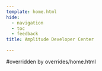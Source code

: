 ```yaml
---
template: home.html
hide:
  - navigation
  - toc
  - feedback
title: Amplitude Developer Center

---
```


#overridden by overrides/home.html
